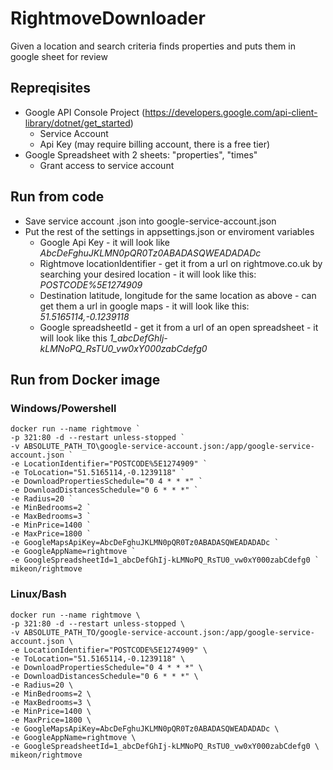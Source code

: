 # RightmoveDownloader

Given a location and search criteria finds properties and puts them in google sheet for review


## Repreqisites
- Google API Console Project (https://developers.google.com/api-client-library/dotnet/get_started)
  - Service Account
  - Api Key (may require billing account, there is a free tier)
- Google Spreadsheet with 2 sheets: "properties", "times"
  - Grant access to service account
  
## Run from code
- Save service account .json into google-service-account.json
- Put the rest of the settings in appsettings.json or enviroment variables
  - Google Api Key - it will look like *AbcDeFghuJKLMN0pQR0Tz0ABADASQWEADADADc*
  - Rightmove locationIdentifier - get it from a url on rightmove.co.uk by searching your desired location - it will look like this: *POSTCODE%5E1274909*
  - Destination latitude, longitude for the same location as above - can get them a url in google maps - it will look like this: *51.5165114,-0.1239118*
  - Google spreadsheetId - get it from a url of an open spreadsheet - it will look like this *1_abcDefGhIj-kLMNoPQ_RsTU0_vw0xY000zabCdefg0*

## Run from Docker image
### Windows/Powershell
~~~~
docker run --name rightmove `
-p 321:80 -d --restart unless-stopped `
-v ABSOLUTE_PATH_TO\google-service-account.json:/app/google-service-account.json `
-e LocationIdentifier="POSTCODE%5E1274909" `
-e ToLocation="51.5165114,-0.1239118" `
-e DownloadPropertiesSchedule="0 4 * * *" `
-e DownloadDistancesSchedule="0 6 * * *" `
-e Radius=20 `
-e MinBedrooms=2 `
-e MaxBedrooms=3 `
-e MinPrice=1400 `
-e MaxPrice=1800 `
-e GoogleMapsApiKey=AbcDeFghuJKLMN0pQR0Tz0ABADASQWEADADADc `
-e GoogleAppName=rightmove `
-e GoogleSpreadsheetId=1_abcDefGhIj-kLMNoPQ_RsTU0_vw0xY000zabCdefg0 `
mikeon/rightmove
~~~~

### Linux/Bash
~~~~
docker run --name rightmove \
-p 321:80 -d --restart unless-stopped \
-v ABSOLUTE_PATH_TO/google-service-account.json:/app/google-service-account.json \
-e LocationIdentifier="POSTCODE%5E1274909" \
-e ToLocation="51.5165114,-0.1239118" \
-e DownloadPropertiesSchedule="0 4 * * *" \
-e DownloadDistancesSchedule="0 6 * * *" \
-e Radius=20 \
-e MinBedrooms=2 \
-e MaxBedrooms=3 \
-e MinPrice=1400 \
-e MaxPrice=1800 \
-e GoogleMapsApiKey=AbcDeFghuJKLMN0pQR0Tz0ABADASQWEADADADc \
-e GoogleAppName=rightmove \
-e GoogleSpreadsheetId=1_abcDefGhIj-kLMNoPQ_RsTU0_vw0xY000zabCdefg0 \
mikeon/rightmove
~~~~
